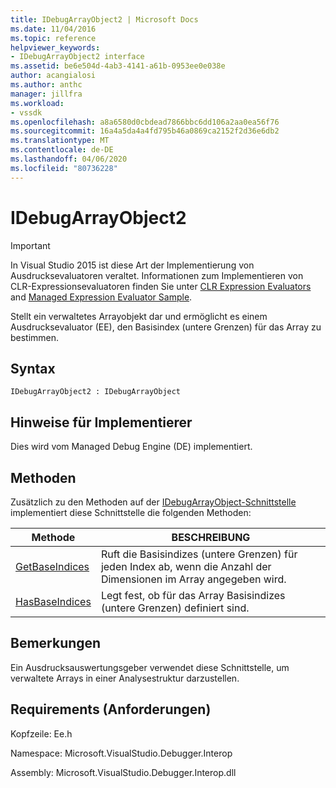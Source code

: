 ```yaml
---
title: IDebugArrayObject2 | Microsoft Docs
ms.date: 11/04/2016
ms.topic: reference
helpviewer_keywords:
- IDebugArrayObject2 interface
ms.assetid: be6e504d-4ab3-4141-a61b-0953ee0e038e
author: acangialosi
ms.author: anthc
manager: jillfra
ms.workload:
- vssdk
ms.openlocfilehash: a8a6580d0cbdead7866bbc6dd106a2aa0ea56f76
ms.sourcegitcommit: 16a4a5da4a4fd795b46a0869ca2152f2d36e6db2
ms.translationtype: MT
ms.contentlocale: de-DE
ms.lasthandoff: 04/06/2020
ms.locfileid: "80736228"
---
```

# <a name="idebugarrayobject2"></a>IDebugArrayObject2
> [!IMPORTANT]
> In Visual Studio 2015 ist diese Art der Implementierung von Ausdrucksevaluatoren veraltet. Informationen zum Implementieren von CLR-Expressionsevaluatoren finden Sie unter [CLR Expression Evaluators](https://github.com/Microsoft/ConcordExtensibilitySamples/wiki/CLR-Expression-Evaluators) and [Managed Expression Evaluator Sample](https://github.com/Microsoft/ConcordExtensibilitySamples/wiki/Managed-Expression-Evaluator-Sample).

 Stellt ein verwaltetes Arrayobjekt dar und ermöglicht es einem Ausdrucksevaluator (EE), den Basisindex (untere Grenzen) für das Array zu bestimmen.

## <a name="syntax"></a>Syntax

```
IDebugArrayObject2 : IDebugArrayObject
```

## <a name="notes-for-implementers"></a>Hinweise für Implementierer
 Dies wird vom Managed Debug Engine (DE) implementiert.

## <a name="methods"></a>Methoden
 Zusätzlich zu den Methoden auf der [IDebugArrayObject-Schnittstelle](../../../extensibility/debugger/reference/idebugarrayobject.md) implementiert diese Schnittstelle die folgenden Methoden:

|Methode|BESCHREIBUNG|
|------------|-----------------|
|[GetBaseIndices](../../../extensibility/debugger/reference/idebugarrayobject2-getbaseindices.md)|Ruft die Basisindizes (untere Grenzen) für jeden Index ab, wenn die Anzahl der Dimensionen im Array angegeben wird.|
|[HasBaseIndices](../../../extensibility/debugger/reference/idebugarrayobject2-hasbaseindices.md)|Legt fest, ob für das Array Basisindizes (untere Grenzen) definiert sind.|

## <a name="remarks"></a>Bemerkungen
 Ein Ausdrucksauswertungsgeber verwendet diese Schnittstelle, um verwaltete Arrays in einer Analysestruktur darzustellen.

## <a name="requirements"></a>Requirements (Anforderungen)
 Kopfzeile: Ee.h

 Namespace: Microsoft.VisualStudio.Debugger.Interop

 Assembly: Microsoft.VisualStudio.Debugger.Interop.dll
